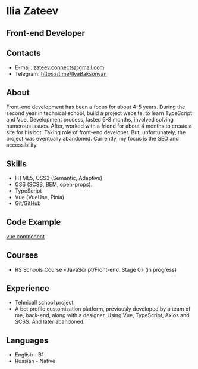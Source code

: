 # Ilia Zateev

## Front-end Developer

## Contacts

- E-mail: zateev.connects@gmail.com
- Telegram: https://t.me/IlyaBaksonyan

## About

Front-end development has been a focus for about 4-5 years. During the second year in technical school, build a project website, to learn TypeScript and Vue. Development process, lasted 6-8 months, involved solving numerous issues. After, worked with a friend for about 4 months to create a site for his bot. Taking role of front-end developer. But, unfortunately, the project was eventually abandoned. Currently, my focus is the SEO and accessibility.

## Skills

- HTML5, CSS3 (Semantic, Adaptive)
- CSS (SCSS, BEM, open-props).
- TypeScript
- Vue (VueUse, Pinia)
- Git/GitHub

## Code Example

[vue component](https://ray.so/hQ12mhi)

## Courses

- RS Schools Course «JavaScript/Front-end. Stage 0» (in progress)

## Experience

- Tehnicall school project
- A bot profile customization platform, previously developed by a team of me, back-end, along with a designer. Using Vue, TypeScript, Axios and SCSS. And later abandoned.

## Languages

- English - B1
- Russian - Native
